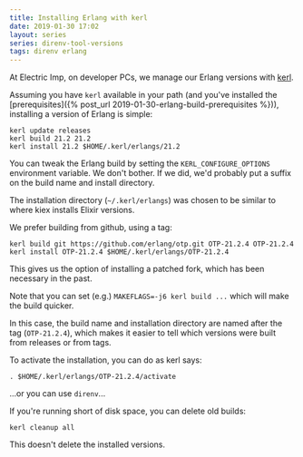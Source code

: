 ```yaml
---
title: Installing Erlang with kerl
date: 2019-01-30 17:02
layout: series
series: direnv-tool-versions
tags: direnv erlang
---
```


At Electric Imp, on developer PCs, we manage our Erlang versions with [kerl](https://github.com/yrashk/kerl).

Assuming you have `kerl` available in your path (and you've installed the [prerequisites]({% post_url 2019-01-30-erlang-build-prerequisites %})), installing a version of Erlang is simple:

    kerl update releases
    kerl build 21.2 21.2
    kerl install 21.2 $HOME/.kerl/erlangs/21.2

You can tweak the Erlang build by setting the `KERL_CONFIGURE_OPTIONS`
environment variable. We don't bother. If we did, we'd probably put a suffix on
the build name and install directory.

The installation directory (`~/.kerl/erlangs`) was chosen to be similar to
where kiex installs Elixir versions.

We prefer building from github, using a tag:

    kerl build git https://github.com/erlang/otp.git OTP-21.2.4 OTP-21.2.4
    kerl install OTP-21.2.4 $HOME/.kerl/erlangs/OTP-21.2.4

This gives us the option of installing a patched fork, which has been necessary
in the past.

Note that you can set (e.g.) `MAKEFLAGS=-j6 kerl build ...` which will make the
build quicker.

In this case, the build name and installation directory are named after the tag
(`OTP-21.2.4`), which makes it easier to tell which versions were built from
releases or from tags.

To activate the installation, you can do as kerl says:

    . $HOME/.kerl/erlangs/OTP-21.2.4/activate

...or you can use `direnv`...

If you're running short of disk space, you can delete old builds:

    kerl cleanup all

This doesn't delete the installed versions.
